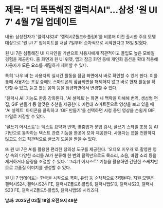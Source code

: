 # **제목: "더 똑똑해진 갤럭시AI"...삼성 '원 UI 7' 4월 7일 업데이트**

  내용: 삼성전자가 '갤럭시S24' '갤럭시Z폴드6·플립6'를 비롯해 이전 출시한 주요 모델 대상으로 '원 UI 7' 업데이트를 내달 7일부터 순차적으로 시작한다고 18일 밝혔다.

원 UI 7은 심플해진 UI 디자인을 기반으로 사용자에게 직관적이고 몰입도 높은 모바일 경험을 제공한다. 홈 화면과 원 UI 위젯, 앱과 잠금 화면 등에 개인화 옵션을 확대 적용해 사용자가 모든 요소를 세밀하게 제어할 수 있다.

특히 '나우 바'는 사용자의 실시간 활동을 잠금 화면에서 바로 확인할 수 있게 한다. 이를 통해 사용자는 조깅 중에도 스마트폰의 잠금화면을 해제하지 않고 바로 현재 활동을 확인할 수 있고, 듣고 있는 음악 등을 잠금화면에서 변경할 수 있다.

'갤럭시 AI' 기능도 한층 강화된다. 'AI 셀렉트'는 화면 내 맥락을 이해해 번역, 생성형 편집, GIF 만들기 등 알맞은 추천을 제공한다. 예컨대 스마트폰으로 영상을 보고 있을 때 'AI 셀렉트' 아이콘을 클릭하고 'GIF 만들기'를 선택하면 시청 중인 영상을 손쉽게 GIF 파일로 저장할 수 있다.

'글쓰기 어시스트'는 텍스트 요약과 번역, 맞춤법과 문법 검사, 글쓰기 스타일 조정 등 AI 기반으로 동작하는 텍스트 관련 기능을 한곳에 모아 제공한다. 사용자는 앱을 전환하지 않고도 쉽고 직관적으로 글쓰기 도움을 받을 수 있다.

또 원 UI 7은 AI를 활용한 편리한 창의성 도구를 제공한다. '오디오 지우개'로 촬영한 영상 속의 다양한 소리를 AI가 분류해 한 번의 클릭만으로도 목소리, 소음, 바람 소리 등을 제거하거나 음량을 조절할 수 있다. '그리기 어시스트' 기능을 활용하면 간단한 스케치만으로 고품질 이미지를 생성할 수 있다.

원 UI 7 업데이트는 한국을 시작으로 북미, 유럽 등 순차적으로 진행된다. 지원 모델은 갤럭시S24, 갤럭시S24 FE, 갤럭시Z폴드6·플립6, 갤럭시탭S10, 갤럭시S23, 갤럭시S23 FE, 갤럭시Z폴드5·플립5, 갤럭시탭S9 시리즈다.

  **날짜: 2025년 03월 18일 오전 9시 48분**